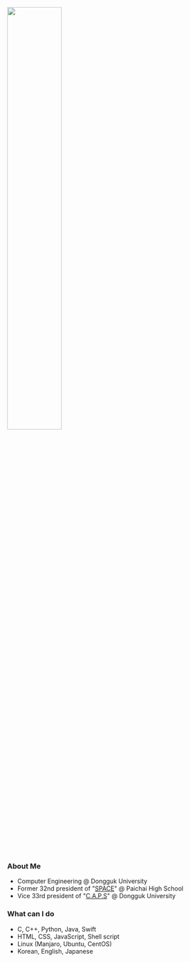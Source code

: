<img src="https://user-images.githubusercontent.com/13748138/94645810-c04fdf80-0327-11eb-8ac8-bb5225c5b217.jpg" width="50%">

### About Me 
- Computer Engineering @ Dongguk University
- Former 32nd president of "[SPACE](https://paichai.space)" @ Paichai High School
- Vice 33rd president of "[C.A.P.S](https://caps.dongguk.edu)" @ Dongguk University

### What can I do
- C, C++, Python, Java, Swift
- HTML, CSS, JavaScript, Shell script
- Linux (Manjaro, Ubuntu, CentOS)
- Korean, English, Japanese
